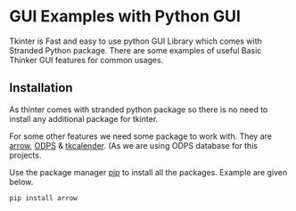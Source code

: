 # GUI Examples with Python GUI

Tkinter is Fast and easy to use python GUI Library which comes with Stranded Python package. There are some examples of useful Basic Thinker GUI features for common usages.      

## Installation
As thinter comes with stranded python package so there is no need to install any additional package for tkinter.

For some other features we need some package to work with. They are [arrow](https://pypi.org/project/arrow/), [ODPS](https://pypi.org/project/odps/) & [tkcalender](https://pypi.org/project/tkcalendar/). (As we are using ODPS database for this projects.

Use the package manager [pip](https://pip.pypa.io/en/stable/) to install all the packages. Example are given below. 

```bash
pip install arrow
```



